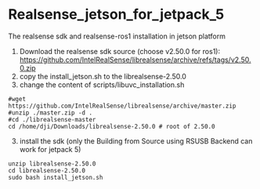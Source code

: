 # Realsense_jetson_for_jetpack_5
The realsense sdk and realsense-ros1 installation in jetson platform

1. Download the realsense sdk source (choose v2.50.0 for ros1): https://github.com/IntelRealSense/librealsense/archive/refs/tags/v2.50.0.zip
2. copy the install_jetson.sh to the librealsense-2.50.0
4. change the content of scripts/libuvc_installation.sh
```
#wget https://github.com/IntelRealSense/librealsense/archive/master.zip
#unzip ./master.zip -d .
#cd ./librealsense-master
cd /home/dji/Downloads/librealsense-2.50.0 # root of 2.50.0
```
3. install the sdk (only the Building from Source using RSUSB Backend can work for jetpack 5)
```
unzip librealsense-2.50.0
cd librealsense-2.50.0
sudo bash install_jetson.sh
```
